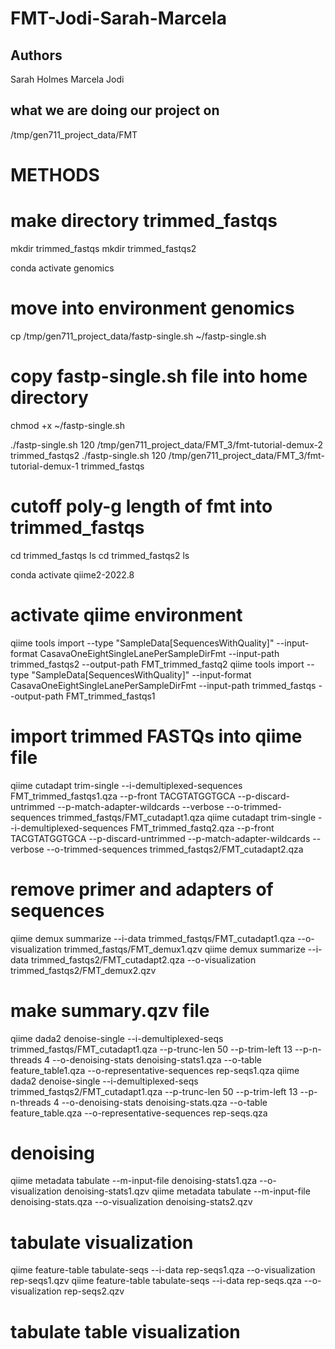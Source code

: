# FMT-Jodi-Sarah-Marcela

## Authors
Sarah Holmes 
Marcela
Jodi

## what we are doing our project on
/tmp/gen711_project_data/FMT

# METHODS
# make directory trimmed_fastqs
mkdir trimmed_fastqs
mkdir trimmed_fastqs2

conda activate genomics
# move into environment genomics

cp /tmp/gen711_project_data/fastp-single.sh ~/fastp-single.sh
# copy fastp-single.sh file into home directory

chmod +x ~/fastp-single.sh

./fastp-single.sh 120 /tmp/gen711_project_data/FMT_3/fmt-tutorial-demux-2 trimmed_fastqs2
./fastp-single.sh 120 /tmp/gen711_project_data/FMT_3/fmt-tutorial-demux-1 trimmed_fastqs
# cutoff poly-g length of fmt into trimmed_fastqs



cd trimmed_fastqs
ls
cd trimmed_fastqs2
ls

conda activate qiime2-2022.8
# activate qiime environment

qiime tools import --type "SampleData[SequencesWithQuality]" --input-format CasavaOneEightSingleLanePerSampleDirFmt --input-path trimmed_fastqs2 --output-path FMT_trimmed_fastq2
qiime tools import --type "SampleData[SequencesWithQuality]" --input-format CasavaOneEightSingleLanePerSampleDirFmt --input-path trimmed_fastqs --output-path FMT_trimmed_fastqs1
# import trimmed FASTQs into qiime file 

 qiime cutadapt trim-single --i-demultiplexed-sequences FMT_trimmed_fastqs1.qza --p-front TACGTATGGTGCA --p-discard-untrimmed --p-match-adapter-wildcards --verbose --o-trimmed-sequences trimmed_fastqs/FMT_cutadapt1.qza
 qiime cutadapt trim-single --i-demultiplexed-sequences FMT_trimmed_fastq2.qza --p-front TACGTATGGTGCA --p-discard-untrimmed --p-match-adapter-wildcards --verbose --o-trimmed-sequences trimmed_fastqs2/FMT_cutadapt2.qza
# remove primer and adapters of sequences

qiime demux summarize --i-data trimmed_fastqs/FMT_cutadapt1.qza --o-visualization trimmed_fastqs/FMT_demux1.qzv
qiime demux summarize --i-data trimmed_fastqs2/FMT_cutadapt2.qza --o-visualization trimmed_fastqs2/FMT_demux2.qzv
# make summary.qzv file 

qiime dada2 denoise-single --i-demultiplexed-seqs trimmed_fastqs/FMT_cutadapt1.qza --p-trunc-len 50 --p-trim-left 13 --p-n-threads 4 --o-denoising-stats denoising-stats1.qza --o-table feature_table1.qza --o-representative-sequences rep-seqs1.qza
qiime dada2 denoise-single --i-demultiplexed-seqs trimmed_fastqs2/FMT_cutadapt1.qza --p-trunc-len 50 --p-trim-left 13 --p-n-threads 4 --o-denoising-stats denoising-stats.qza --o-table feature_table.qza --o-representative-sequences rep-seqs.qza
# denoising

qiime metadata tabulate --m-input-file denoising-stats1.qza --o-visualization denoising-stats1.qzv
qiime metadata tabulate --m-input-file denoising-stats.qza --o-visualization denoising-stats2.qzv
# tabulate visualization

qiime feature-table tabulate-seqs --i-data rep-seqs1.qza --o-visualization rep-seqs1.qzv
qiime feature-table tabulate-seqs --i-data rep-seqs.qza --o-visualization rep-seqs2.qzv
# tabulate table visualization


